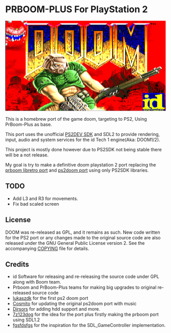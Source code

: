 # PRBOOM-PLUS For PlayStation 2

![DOOM Screenshot taken on pcsx2](https://raw.githubusercontent.com/Wolf3s/prboom-plus/ps2/img/Doom-Screen.png "Raw level geometry")

This is a homebrew port of the game doom, targeting to PS2, Using PrBoom-Plus
as base.

This port uses the unofficial [PS2DEV SDK](https://github.com/ps2dev) and SDL2 to provide rendering,
input, audio and system services for the id Tech 1 engine(Aka: DOOM1/2).

This project is mostly done however due to PS2SDK not being stable there will be a not release.

My goal is try to make a definitive doom playstation 2 port replacing the [prboom libretro port](https://www.youtube.com/watch?v=tFaTfBz_iUw&pp=ygUVcHJib29tIHBzMiB2cyBwczJkb29t) and [ps2doom port](https://www.youtube.com/watch?v=y6BXCzrufCk&t=601s) using only PS2SDK libraries.

## TODO

- Add L3 and R3 for movements.
- Fix bad scaled screen

## License

DOOM was re-released as GPL, and it remains as such. New code written
for the PS2 port or any changes made to the original source code are also released under the
GNU General Public License version 2. See the accompanying [COPYING](prboom2/COPYING) file for details.

## Credits

* id Software for releasing and re-releasing the source code under GPL along with Boom team.
* Prboom and PrBoom-Plus teams for making big upgrades to original re-released source code
* [lukaszdk](https://github.com/lukaszdk) for the first ps2 doom port
* [Cosmito](https://github.com/cosmito) for updating the original ps2doom port with music
* [Dirsors](https://github.com/dirsors) for adding hdd support and more.
* [7z123dog](https://github.com/7dog123) for the idea for the port plus firstly making the prboom port using SDL1.2
* [fgsfdsfgs](https://github.com/fgsfdsfgs) for the inspiration for the SDL_GameController implementation.
